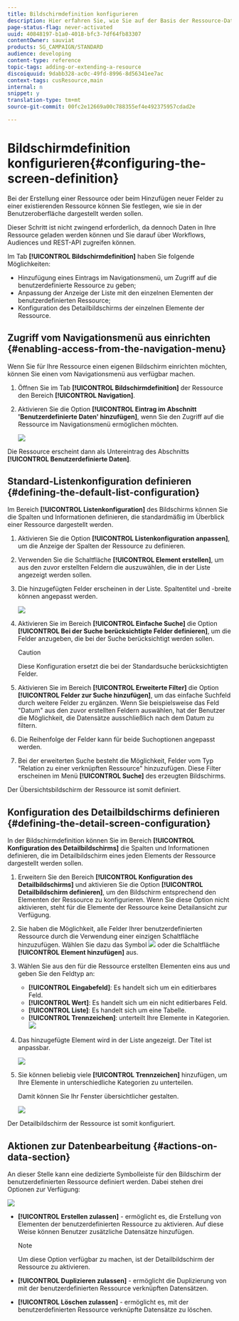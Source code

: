 ```yaml
---
title: Bildschirmdefinition konfigurieren
description: Hier erfahren Sie, wie Sie auf der Basis der Ressource-Datenstruktur neue Adobe-Campaign-Bildschirme definieren.
page-status-flag: never-activated
uuid: 40848197-b1a0-4018-bfc3-7df64fb83307
contentOwner: sauviat
products: SG_CAMPAIGN/STANDARD
audience: developing
content-type: reference
topic-tags: adding-or-extending-a-resource
discoiquuid: 9dabb328-ac0c-49fd-8996-8d56341ee7ac
context-tags: cusResource,main
internal: n
snippet: y
translation-type: tm+mt
source-git-commit: 00fc2e12669a00c788355ef4e492375957cdad2e

---
```



# Bildschirmdefinition konfigurieren{#configuring-the-screen-definition}

Bei der Erstellung einer Ressource oder beim Hinzufügen neuer Felder zu einer existierenden Ressource können Sie festlegen, wie sie in der Benutzeroberfläche dargestellt werden sollen.

Dieser Schritt ist nicht zwingend erforderlich, da dennoch Daten in Ihre Ressource geladen werden können und Sie darauf über Workflows, Audiences und REST-API zugreifen können.

Im Tab **[!UICONTROL Bildschirmdefinition]** haben Sie folgende Möglichkeiten:

* Hinzufügung eines Eintrags im Navigationsmenü, um Zugriff auf die benutzerdefinierte Ressource zu geben;
* Anpassung der Anzeige der Liste mit den einzelnen Elementen der benutzerdefinierten Ressource;
* Konfiguration des Detailbildschirms der einzelnen Elemente der Ressource.

## Zugriff vom Navigationsmenü aus einrichten  {#enabling-access-from-the-navigation-menu}

Wenn Sie für Ihre Ressource einen eigenen Bildschirm einrichten möchten, können Sie einen vom Navigationsmenü aus verfügbar machen.

1. Öffnen Sie im Tab **[!UICONTROL Bildschirmdefinition]** der Ressource den Bereich **[!UICONTROL Navigation]**.
1. Aktivieren Sie die Option **[!UICONTROL Eintrag im Abschnitt 'Benutzerdefinierte Daten' hinzufügen]**, wenn Sie den Zugriff auf die Ressource im Navigationsmenü ermöglichen möchten.

   ![](assets/schema_extension_19.png)

Die Ressource erscheint dann als Untereintrag des Abschnitts **[!UICONTROL Benutzerdefinierte Daten]**.

## Standard-Listenkonfiguration definieren {#defining-the-default-list-configuration}

Im Bereich **[!UICONTROL Listenkonfiguration]** des Bildschirms können Sie die Spalten und Informationen definieren, die standardmäßig im Überblick einer Ressource dargestellt werden.

1. Aktivieren Sie die Option **[!UICONTROL Listenkonfiguration anpassen]**, um die Anzeige der Spalten der Ressource zu definieren.
1. Verwenden Sie die Schaltfläche **[!UICONTROL Element erstellen]**, um aus den zuvor erstellten Feldern die auszuwählen, die in der Liste angezeigt werden sollen.
1. Die hinzugefügten Felder erscheinen in der Liste. Spaltentitel und -breite können angepasst werden.

   ![](assets/schema_extension_20.png)

1. Aktivieren Sie im Bereich **[!UICONTROL Einfache Suche]** die Option **[!UICONTROL Bei der Suche berücksichtigte Felder definieren]**, um die Felder anzugeben, die bei der Suche berücksichtigt werden sollen.

   >[!CAUTION]
   >
   >Diese Konfiguration ersetzt die bei der Standardsuche berücksichtigten Felder.

1. Aktivieren Sie im Bereich **[!UICONTROL Erweiterte Filter]** die Option **[!UICONTROL Felder zur Suche hinzufügen]**, um das einfache Suchfeld durch weitere Felder zu ergänzen. Wenn Sie beispielsweise das Feld "Datum" aus den zuvor erstellten Feldern auswählen, hat der Benutzer die Möglichkeit, die Datensätze ausschließlich nach dem Datum zu filtern.
1. Die Reihenfolge der Felder kann für beide Suchoptionen angepasst werden.
1. Bei der erweiterten Suche besteht die Möglichkeit, Felder vom Typ "Relation zu einer verknüpften Ressource" hinzuzufügen. Diese Filter erscheinen im Menü **[!UICONTROL Suche]** des erzeugten Bildschirms.

Der Übersichtsbildschirm der Ressource ist somit definiert.

## Konfiguration des Detailbildschirms definieren  {#defining-the-detail-screen-configuration}

In der Bildschirmdefinition können Sie im Bereich **[!UICONTROL Konfiguration des Detailbildschirms]** die Spalten und Informationen definieren, die im Detailbildschirm eines jeden Elements der Ressource dargestellt werden sollen.

1. Erweitern Sie den Bereich **[!UICONTROL Konfiguration des Detailbildschirms]** und aktivieren Sie die Option **[!UICONTROL Detailbildschirm definieren]**, um den Bildschirm entsprechend den Elementen der Ressource zu konfigurieren. Wenn Sie diese Option nicht aktivieren, steht für die Elemente der Ressource keine Detailansicht zur Verfügung.
1. Sie haben die Möglichkeit, alle Felder Ihrer benutzerdefinierten Ressource durch die Verwendung einer einzigen Schaltfläche hinzuzufügen. Wählen Sie dazu das Symbol ![](assets/addallfieldsicon.png) oder die Schaltfläche **[!UICONTROL Element hinzufügen]** aus.
1. Wählen Sie aus den für die Ressource erstellten Elementen eins aus und geben Sie den Feldtyp an:

   * **[!UICONTROL Eingabefeld]**: Es handelt sich um ein editierbares Feld.
   * **[!UICONTROL Wert]**: Es handelt sich um ein nicht editierbares Feld.
   * **[!UICONTROL Liste]**: Es handelt sich um eine Tabelle.
   * **[!UICONTROL Trennzeichen]**: unterteilt Ihre Elemente in Kategorien.
   ![](assets/schema_extension_23.png)

1. Das hinzugefügte Element wird in der Liste angezeigt. Der Titel ist anpassbar.

   ![](assets/schema_extension_22.png)

1. Sie können beliebig viele **[!UICONTROL Trennzeichen]** hinzufügen, um Ihre Elemente in unterschiedliche Kategorien zu unterteilen.

   Damit können Sie Ihr Fenster übersichtlicher gestalten.

   ![](assets/schema_extension_25.png)

Der Detailbildschirm der Ressource ist somit konfiguriert.

## Aktionen zur Datenbearbeitung  {#actions-on-data-section}

An dieser Stelle kann eine dedizierte Symbolleiste für den Bildschirm der benutzerdefinierten Ressource definiert werden. Dabei stehen drei Optionen zur Verfügung:

![](assets/schema_extension_actions.png)

* **[!UICONTROL Erstellen zulassen]** - ermöglicht es, die Erstellung von Elementen der benutzerdefinierten Ressource zu aktivieren. Auf diese Weise können Benutzer zusätzliche Datensätze hinzufügen.

   >[!NOTE]
   >
   >Um diese Option verfügbar zu machen, ist der Detailbildschirm der Ressource zu aktivieren.

* **[!UICONTROL Duplizieren zulassen]** - ermöglicht die Duplizierung von mit der benutzerdefinierten Ressource verknüpften Datensätzen.
* **[!UICONTROL Löschen zulassen]** - ermöglicht es, mit der benutzerdefinierten Ressource verknüpfte Datensätze zu löschen.

